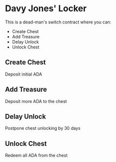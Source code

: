 # Davy Jones' Locker
This is a dead-man's switch contract where you can:
- Create Chest
- Add Treasure
- Delay Unlock
- Unlock Chest

## Create Chest
Deposit initial ADA

## Add Treasure
Deposit more ADA to the chest

## Delay Unlock
Postpone chest unlocking by 30 days

## Unlock Chest
Redeem all ADA from the chest
